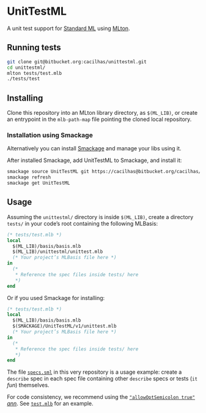 # UnitTestML

A unit test support for [Standard ML](http://sml-family.org/)
using [MLton](http://mlton.org/).


## Running tests

```sh
git clone git@bitbucket.org:cacilhas/unittestml.git
cd unittestml/
mlton tests/test.mlb
./tests/test
```


## Installing

Clone this repository into an MLton library directory, as `$(ML_LIB)`,
or create an entrypoint in the `mlb-path-map` file pointing the cloned local
repository.


### Installation using Smackage

Alternatively you can
install [Smackage](http://www.elsman.com/lessons/2014/10/02/getting-started-with-smackage)
and manage your libs using it.

After installed Smackage, add UnitTestML to Smackage, and install it:

```sh
smackage source UnitTestML git https://cacilhas@bitbucket.org/cacilhas/unittestml.git
smackage refresh
smackage get UnitTestML
```


## Usage

Assuming the `unittestml/` directory is inside `$(ML_LIB)`,
create a directory `tests/` in your code’s root containing
the following MLBasis:

```sml
(* tests/test.mlb *)
local
  $(ML_LIB)/basis/basis.mlb
  $(ML_LIB)/unittestml/unittest.mlb
  (* Your project’s MLBasis file here *)
in
  (*
   * Reference the spec files inside tests/ here
   *)
end
```

Or if you used Smackage for installing:

```sml
(* tests/test.mlb *)
local
  $(ML_LIB)/basis/basis.mlb
  $(SMACKAGE)/UnitTestML/v1/unittest.mlb
  (* Your project’s MLBasis file here *)
in
  (*
   * Reference the spec files inside tests/ here
   *)
end
```

The file [`specs.sml`](https://bitbucket.org/cacilhas/unittestml/src/master/tests/specs.sml)
in this very repository is a usage example:
create a `describe` spec in each spec file containing other `describe` specs
or tests (`it` *fun*) themselves.

For code consistency, we recommend using the
[`"allowOptSemicolon true"` *ann*](http://mlton.org/MLBasisAnnotations).
See [`test.mlb`](https://bitbucket.org/cacilhas/unittestml/src/master/tests/test.mlb)
for an example.
